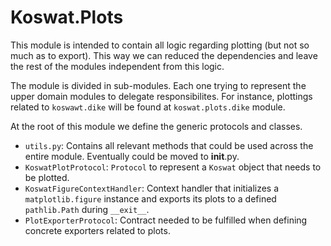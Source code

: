 # Koswat.Plots

This module is intended to contain all logic regarding plotting (but not so much as to export). This way we can reduced the dependencies and leave the rest of the modules independent from this logic.

The module is divided in sub-modules. Each one trying to represent the upper domain modules to delegate responsibilites. For instance, plottings related to `koswawt.dike` will be found at `koswat.plots.dike` module.

At the root of this module we define the generic protocols and classes.
- `utils.py`: Contains all relevant methods that could be used across the entire module. Eventually could be moved to __init__.py.
- `KoswatPlotProtocol`: `Protocol` to represent a `Koswat` object that needs to be plotted.
- `KoswatFigureContextHandler`: Context handler that initializes a `matplotlib.figure` instance and exports its plots to a defined `pathlib.Path` during `__exit__`.
- `PlotExporterProtocol`: Contract needed to be fulfilled when defining concrete exporters related to plots.